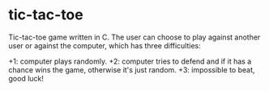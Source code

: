 # tic-tac-toe
Tic-tac-toe game written in C. The user can choose to play against another user or against the computer, which has three difficulties:

+1: computer plays randomly.
+2: computer tries to defend and if it has a chance wins the game, otherwise it's just random.
+3: impossible to beat, good luck!
